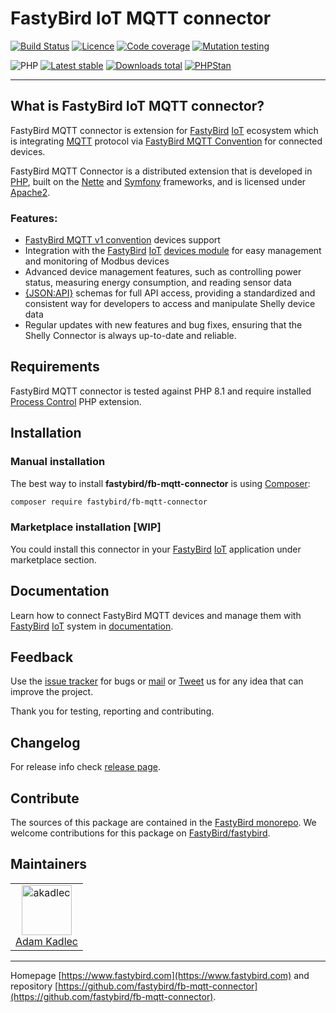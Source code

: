 # FastyBird IoT MQTT connector

[![Build Status](https://badgen.net/github/checks/FastyBird/fb-mqtt-connector/main?cache=300&style=flast-square)](https://github.com/FastyBird/fb-mqtt-connector/actions)
[![Licence](https://badgen.net/github/license/FastyBird/fb-mqtt-connector?cache=300&style=flast-square)](https://github.com/FastyBird/fb-mqtt-connector/blob/main/LICENSE.md)
[![Code coverage](https://badgen.net/coveralls/c/github/FastyBird/fb-mqtt-connector?cache=300&style=flast-square)](https://coveralls.io/r/FastyBird/fb-mqtt-connector)
[![Mutation testing](https://img.shields.io/endpoint?style=flat-square&url=https%3A%2F%2Fbadge-api.stryker-mutator.io%2Fgithub.com%2FFastyBird%2Ffb-mqtt-connector%2Fmain)](https://dashboard.stryker-mutator.io/reports/github.com/FastyBird/fb-mqtt-connector/main)

![PHP](https://badgen.net/packagist/php/FastyBird/fb-mqtt-connector?cache=300&style=flast-square)
[![Latest stable](https://badgen.net/packagist/v/FastyBird/fb-mqtt-connector/latest?cache=300&style=flast-square)](https://packagist.org/packages/FastyBird/fb-mqtt-connector)
[![Downloads total](https://badgen.net/packagist/dt/FastyBird/fb-mqtt-connector?cache=300&style=flast-square)](https://packagist.org/packages/FastyBird/fb-mqtt-connector)
[![PHPStan](https://img.shields.io/badge/PHPStan-enabled-brightgreen.svg?style=flat-square)](https://github.com/phpstan/phpstan)

***

## What is FastyBird IoT MQTT connector?

FastyBird MQTT connector is extension for [FastyBird](https://www.fastybird.com) [IoT](https://en.wikipedia.org/wiki/Internet_of_things) ecosystem
which is integrating [MQTT](https://mqtt.org) protocol
via [FastyBird MQTT Convention](https://github.com/FastyBird/mqtt-convention) for connected devices.

FastyBird MQTT Connector is a distributed extension that is developed in [PHP](https://www.php.net), built on the [Nette](https://nette.org) and [Symfony](https://symfony.com) frameworks,
and is licensed under [Apache2](http://www.apache.org/licenses/LICENSE-2.0).

### Features:

- [FastyBird MQTT v1 convention](https://github.com/FastyBird/mqtt-convention) devices support
- Integration with the [FastyBird](https://www.fastybird.com) [IoT](https://en.wikipedia.org/wiki/Internet_of_things) [devices module](https://github.com/FastyBird/devices-module) for easy management and monitoring of Modbus devices
- Advanced device management features, such as controlling power status, measuring energy consumption, and reading sensor data
- [{JSON:API}](https://jsonapi.org/) schemas for full API access, providing a standardized and consistent way for developers to access and manipulate Shelly device data
- Regular updates with new features and bug fixes, ensuring that the Shelly Connector is always up-to-date and reliable.

## Requirements

FastyBird MQTT connector is tested against PHP 8.1 and require installed [Process Control](https://www.php.net/manual/en/book.pcntl.php)
PHP extension.

## Installation

### Manual installation

The best way to install **fastybird/fb-mqtt-connector** is using [Composer](http://getcomposer.org/):

```sh
composer require fastybird/fb-mqtt-connector
```

### Marketplace installation [WIP]

You could install this connector in your [FastyBird](https://www.fastybird.com) [IoT](https://en.wikipedia.org/wiki/Internet_of_things)
application under marketplace section.

## Documentation

Learn how to connect FastyBird MQTT devices and manage them with [FastyBird](https://www.fastybird.com) [IoT](https://en.wikipedia.org/wiki/Internet_of_things) system
in [documentation](https://github.com/FastyBird/fb-mqtt-connector/wiki).

## Feedback

Use the [issue tracker](https://github.com/FastyBird/fastybird/issues) for bugs
or [mail](mailto:code@fastybird.com) or [Tweet](https://twitter.com/fastybird) us for any idea that can improve the
project.

Thank you for testing, reporting and contributing.

## Changelog

For release info check [release page](https://github.com/FastyBird/fastybird/releases).

## Contribute

The sources of this package are contained in the [FastyBird monorepo](https://github.com/FastyBird/fastybird). We welcome contributions for this package on [FastyBird/fastybird](https://github.com/FastyBird/).

## Maintainers

<table>
	<tbody>
		<tr>
			<td align="center">
				<a href="https://github.com/akadlec">
					<img alt="akadlec" width="80" height="80" src="https://avatars3.githubusercontent.com/u/1866672?s=460&amp;v=4" />
				</a>
				<br>
				<a href="https://github.com/akadlec">Adam Kadlec</a>
			</td>
		</tr>
	</tbody>
</table>

***
Homepage [https://www.fastybird.com](https://www.fastybird.com) and
repository [https://github.com/fastybird/fb-mqtt-connector](https://github.com/fastybird/fb-mqtt-connector).
